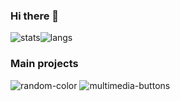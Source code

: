 ### Hi there 👋
![stats](https://github-readme-stats.vercel.app/api?username=maciekkoks&show_icons=true&theme=tokyonight)![langs](https://github-readme-stats.vercel.app/api/top-langs/?username=maciekkoks&layout=compact&theme=tokyonight)
### Main projects
![random-color](https://github-readme-stats.vercel.app/api/pin/?username=maciekkoks&repo=random-color&theme=tokyonight) ![multimedia-buttons](https://github-readme-stats.vercel.app/api/pin/?username=maciekkoks&repo=multimedia-buttons&theme=tokyonight)
